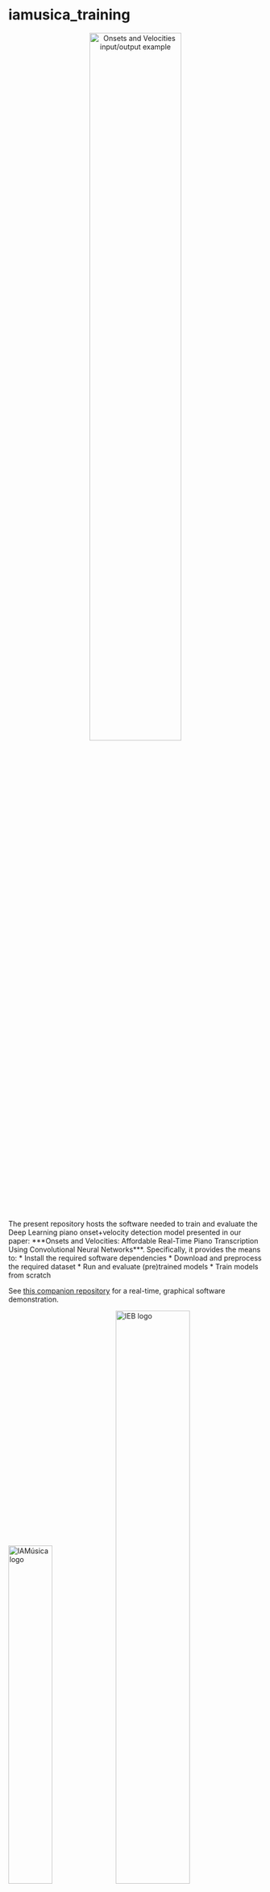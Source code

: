 # iamusica_training


<p align="center">
<img src="assets/qualitative_plot_bone_small.png" alt="Onsets and Velocities input/output example" width="60.0%"/>
</p>
The present repository hosts the software needed to train and evaluate the Deep Learning piano onset+velocity detection model presented in our paper: ***Onsets and Velocities: Affordable Real-Time Piano Transcription Using Convolutional Neural Networks***. Specifically, it provides the means to:
* Install the required software dependencies
* Download and preprocess the required dataset
* Run and evaluate (pre)trained models
* Train models from scratch

See [this companion repository](https://github.com/andres-fr/iamusica_demo) for a real-time, graphical software demonstration.

<img src="assets/iamusica_logo.jpg" alt="IAMúsica logo" width="41.5%"/> <img src="assets/ieb_logo.jpg" alt="IEB logo" width="54%"/>

*O&V was developed in the context of the [IAMúsica](https://joantrave.net/en/iamusica/) project, supported by research grant [389062, INV-23/2021](http://www.iebalearics.org/media/files/2022/02/10/resolucio-definitiva-inv-boib-2021-cat.pdf) from the [Institut d'Estudis Baleàrics](http://www.iebalearics.org/ca/), and composed by:*
* [Eulàlia Febrer Coll](https://www.researchgate.net/profile/Eulalia-Febrer-Coll)
* [Joan Lluís Travé Pla](https://joantrave.net/en)
* [Andrés Fernández Rodríguez](https://aferro.dynu.net)

This is [Free/Libre and Open Source Software](https://www.gnu.org/philosophy/floss-and-foss.en.html), see the [LICENSE](LICENSE) for more details. If you use this work, please consider citing the paper:

```
@article{onsvel,
    title   = "{Onsets and Velocities}: Affordable Real-Time Piano Transcription Using Convolutional Neural Networks"
    author  = "Andres Fernandez",
    year    = "2023",
}
```





---

# Software dependencies

We use `PyTorch`. The following instructions should allow to create a working environment from scratch, with all required dependencies (tested on `Ubuntu 20.04` with `conda 4.13.0`):

```
# create and activate conda venv
conda create -n onsvel python==3.9
conda activate onsvel

# conda dependencies
conda install pytorch==1.11.0 torchaudio==0.11.0 -c pytorch
conda install pandas==1.4.2 -c anaconda
conda install omegaconf==2.1.2 -c conda-forge
conda install h5py==3.6.0 -c anaconda


# pip dependencies
pip install coloredlogs==15.0.1
pip install mido==1.2.10
pip install mir-eval==0.7
pip install parse==1.19.0

# optional
conda install matplotlib==3.7.1 -c conda-forge
```

See the full [requirements](assets/requirements.txt) for a comprehensive description of the resulting environment.






---

# Data downloading

For this project, training and evaluation is done using the [MAESTRO](https://magenta.tensorflow.org/datasets/maestro) dataset. Specifically, we focus on the latest version, `MAESTROv3`. The full dataset can be readily downloaded at the provided link, and the file structure is expected to end up looking like this:

```
MAESTROv3 ROOT PATH
├── LICENSE
├── maestro-v3.0.0.csv
├── maestro-v3.0.0.json
├── README
├── 2004
├── 2006
├── 2008
├── 2009
├── 2011
├── 2013
├── 2014
├── 2015
├── 2017
└── 2018
```

Where each of the `20xx` directories contains `wav` files with their corresponding `midi` annotations, making a total of 2552 files.

### Downloading other supported datasets:

To ensure compatibility with prior literature, this repository also provides functionality for `MAESTROv1` and `MAESTROv2` (the procedure for those is analogous to v3).

Furthermore, it also provides all functionality needed to use the [MAPS](https://hal.inria.fr/inria-00544155/document) dataset. To download it,

1. Request user and password here: https://adasp.telecom-paris.fr/resources/2010-07-08-maps-database/
2. Download e.g. via: `wget -r --ask-password --user="<YOUR EMAIL>" ftp://ftps.tsi.telecom-paristech.fr/share/maps/`
3. Merge partial zips into folders containing wavs, midis and txt files

For MAPS, the result should end up looking like this (9 folders with 11445 files each):

```
MAPS ROOT PATH
├── license.txt
├── MAPS_doc.pdf
├── MD5SUM
├── readme.txt
├── AkPnBcht
|   ├── ISOL
|   ├── MUS
│   ├── RAND
│   └── UCHO
├── AkPnBsdf
│   ├── ISOL ...
│   ├── MUS  ...
│   ├── RAND ...
│   └── UCHO ...
...
```



---

# Data preprocessing

To train the model, we represent the audio as log-mel spectrograms and the annotations as piano rolls (see paper for details). To speed up training and avoid redundant computations, we preprocess the full datasets ahead of time into [HDF5](https://www.h5py.org/) files.

Assuming `MAESTROv3` is in `datasets/maestro/maestro-v3.0.0`, preprocessing with the default parameters can be done by simply calling the following script:

```
python 0a_maestro_to_hdf5mel.py
```

Which will generate the `logmels` and `roll` inside the provided `OUTPUT_DIR` (default: `datasets`). Processing MAESTRO with our default parameters takes about 30min on a mid-end 16-core CPU; the piano roll HDF5 file takes about 0.5GB of space, and the log-mel file about 22.5GB.

> :warning: **onset/offset collision**:
> Note that creating piano rolls from MIDI requires to time-quantize the events. If the time resolution is too low, it could happen that two events for the same note end up in the same "bin", and therefore ignored. Another possible explanation is that the MIDI file includes redundant/inconsistent messages, which are also ignored.
> During the preprocessing of MAESTRO/MAPS we can expect quite a few of those to happen, most likely due to the latter reason. We can ignore them, since we don't use piano rolls for evaluation.



### Preprocessing other supported datasets:

The script also allows to precompute former maestro versions:

```
python 0a_maestro_to_hdf5mel.py MAESTRO_VERSION=1 MAESTRO_INPATH=datasets/maestro/maestro-v1.0.0
python 0a_maestro_to_hdf5mel.py MAESTRO_VERSION=2 MAESTRO_INPATH=datasets/maestro/maestro-v2.0.0
```

To precompute MAPS with default parameters (assuming it is inside `datasets/MAPS`):

```
python 0b_maps_to_hdf5mel.py
```

Processing `MAPS` with the default settings takes about 20min on a 16-core CPU. The piano roll HDF5 file takes about 100MB of space, and the log-mel file about 4GB.








---

# Running/evaluating the model

This repository also hosts an instance of a [pretrained model](assets/OnsetsAndVelocities_2023_03_04_09_53_53.289step=43500_f1=0.9675__0.9480.torch). The evaluation script can be run on the pretrained model with default parameters as follows:



```
python 2_eval_onsets_velocities.py SNAPSHOT_INPATH=assets/OnsetsAndVelocities_2023_03_04_09_53_53.289step=43500_f1=0.9675__0.9480.torch
```

Yielding the following results after a few minutes:


```
                           PRECISION   RECALL    F1
ONSETS (t=0.74, s=-0.01)   0.985842    0.950764  0.967756
ONS+VEL (t=0.74, s=-0.01)  0.962538    0.928580  0.945033
```



---

# Training the model

For adequate training, a GPU with at least 8GB of memory is sufficient. The following command trains a model from scratch on `MAESTROv3`:

```
python 1_train_onsets_velocities.py
```

The following is an excerpt from the default configuration that led to the results reported in our paper:

```
"OUTPUT_DIR": "out",
"MAESTRO_PATH": "datasets/maestro/maestro-v3.0.0",
"MAESTRO_VERSION": 3,
"HDF5_MEL_PATH": "datasets/MAESTROv3_logmel_sr=16000_stft=2048w384h_mel=229(50-8000).h5",
"HDF5_ROLL_PATH": "datasets/MAESTROv3_roll_quant=0.024_midivals=128_extendsus=True.h5",
"TRAIN_BS": 40,
"TRAIN_BATCH_SECS": 5.0,
"DATALOADER_WORKERS": 8,
"CONV1X1": [200, 200],
"LR_MAX": 0.008,
"LR_WARMUP": 0.5,
"LR_PERIOD": 1000,
"LR_DECAY": 0.975,
"LR_SLOWDOWN": 1.0,
"MOMENTUM": 0.95,
"WEIGHT_DECAY": 0.0003,
"BATCH_NORM": 0.95,
"DROPOUT": 0.15,
"LEAKY_RELU_SLOPE": 0.1,
"ONSET_POSITIVES_WEIGHT": 8.0,
"VEL_LOSS_LAMBDA": 10.0,
"XV_THRESHOLDS": [0.7, 0.725, 0.75, 0.775, 0.8],
"XV_TOLERANCE_SECS": 0.05,
"XV_TOLERANCE_VEL": 0.1
```

The model is periodically cross-validated and saved under `OUTPUT_DIR`, for further usage and analysis. The script also produces a log in the form or one JSON object per line (see below for an automated way to inspect the log).


### Log inspection

Since the log is a collection of JSON objects, its processing can be easily streamlined. The following script is an example, plotting the cross-validation metrics and fetching the maximum (requires `matplotlib`):

```
python 3_analyze_logs.py PLOT_RANGE="[0.90, 0.97]" LOG_PATH=<...>
```


### Debugging/inspection during training

This repo also provides the possibility to pause the training script at arbitrary points, articulated through the [breakpoint.json](breakpoint.json) file, expected to be in the following JSON format:

```
{"inconditional": false,
 "step_gt": null,
 "step_every": null}
```

At every training step, after the loss is computed and before the backward pass and optimization step, the training script checks the contents of the JSON file:

* If `inconditional` is set to `true`, a `breakpoint()` will be called (otherwise ignore)
* If `step_gt` is an integer, `breakpoint()` if the current step is greater than the given integer (otherwise ignore).
* If the contents can't be understood, the file is ignored and training progresses

Note that the default is simply to ignore this file, and to stop the training, the user can e.g. open the file, set `inconditional` to `true`, and save. Then, the training script pauses and the state can be inspected. To resume training, set the value to `false`, save, and press `c` to continue with the process, as explained [here](https://docs.python.org/3/library/pdb.html).




---

# Plot examples

The qualitative plot used in the paper can be reproduced with the following command:


```
python 4_qualitative_plots.py SNAPSHOT_INPATH=assets/OnsetsAndVelocities_2023_03_04_09_53_53.289step\=43500_f1\=0.9675__0.9480.torch OUTPUT_DIR=out
```
